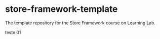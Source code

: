 # store-framework-template
The template repository for the Store Framework course on Learning Lab.

teste 01
